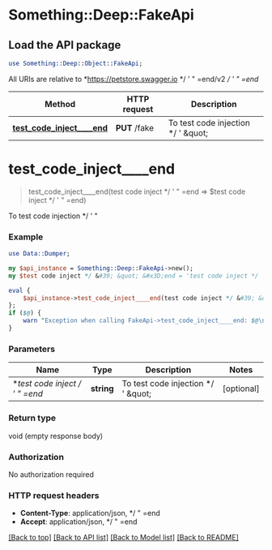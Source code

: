 # Something::Deep::FakeApi

## Load the API package
```perl
use Something::Deep::Object::FakeApi;
```

All URIs are relative to *https://petstore.swagger.io */ &#39; &quot; &#x3D;end/v2 */ &#39; &quot; &#x3D;end*

Method | HTTP request | Description
------------- | ------------- | -------------
[**test_code_inject____end**](FakeApi.md#test_code_inject____end) | **PUT** /fake | To test code injection */ &#39; \&quot; 


# **test_code_inject____end**
> test_code_inject____end(test code inject */ &#39; &quot; &#x3D;end => $test code inject */ &#39; &quot; &#x3D;end)

To test code injection */ ' \" 

### Example 
```perl
use Data::Dumper;

my $api_instance = Something::Deep::FakeApi->new();
my $test code inject */ &#39; &quot; &#x3D;end = 'test code inject */ ' " =end_example'; # string | To test code injection */ ' \" 

eval { 
    $api_instance->test_code_inject____end(test code inject */ &#39; &quot; &#x3D;end => $test code inject */ &#39; &quot; &#x3D;end);
};
if ($@) {
    warn "Exception when calling FakeApi->test_code_inject____end: $@\n";
}
```

### Parameters

Name | Type | Description  | Notes
------------- | ------------- | ------------- | -------------
 **test code inject */ &#39; &quot; &#x3D;end** | **string**| To test code injection */ &#39; \&quot;  | [optional] 

### Return type

void (empty response body)

### Authorization

No authorization required

### HTTP request headers

 - **Content-Type**: application/json, */  " =end
 - **Accept**: application/json, */  " =end

[[Back to top]](#) [[Back to API list]](../README.md#documentation-for-api-endpoints) [[Back to Model list]](../README.md#documentation-for-models) [[Back to README]](../README.md)


